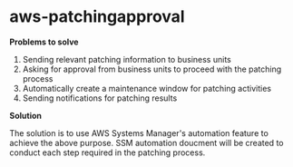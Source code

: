 # aws-patchingapproval

**Problems to solve**
1. Sending relevant patching information to business units
2. Asking for approval from business units to proceed with the patching process
3. Automatically create a maintenance window for patching activities
4. Sending notifications for patching results

**Solution**

The solution is to use AWS Systems Manager's automation feature to achieve the above purpose. SSM automation doucment will be created to conduct each step required in the patching process.
